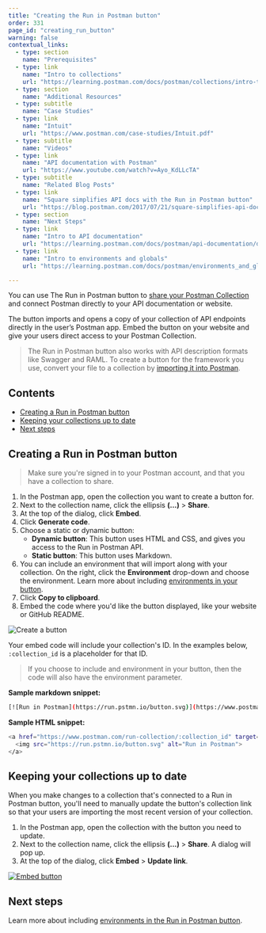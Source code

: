 ```yaml
---
title: "Creating the Run in Postman button"
order: 331
page_id: "creating_run_button"
warning: false
contextual_links:
  - type: section
    name: "Prerequisites"
  - type: link
    name: "Intro to collections"
    url: "https://learning.postman.com/docs/postman/collections/intro-to-collections"
  - type: section
    name: "Additional Resources"
  - type: subtitle
    name: "Case Studies"
  - type: link
    name: "Intuit"
    url: "https://www.postman.com/case-studies/Intuit.pdf"
  - type: subtitle
    name: "Videos"
  - type: link
    name: "API documentation with Postman"
    url: "https://www.youtube.com/watch?v=Ayo_KdLLcTA"
  - type: subtitle
    name: "Related Blog Posts"
  - type: link
    name: "Square simplifies API docs with the Run in Postman button"
    url: "https://blog.postman.com/2017/07/21/square-simplifies-api-docs-with-the-run-in-postman-button/"
  - type: section
    name: "Next Steps"
  - type: link
    name: "Intro to API documentation"
    url: "https://learning.postman.com/docs/postman/api-documentation/documenting-your-api/"
  - type: link
    name: "Intro to environments and globals"
    url: "https://learning.postman.com/docs/postman/environments_and_globals/intro_to_environments_and_globals"

---
```


You can use The Run in Postman button to [share your Postman Collection](/docs/postman/collections/sharing-collections/) and connect Postman directly to your API documentation or website.

The button imports and opens a copy of your collection of API endpoints directly in the user’s Postman app. Embed the button on your website and give your users direct access to your Postman Collection.

> The Run in Postman button also works with API description formats like Swagger and RAML. To create a button for the framework you use, convert your file to a collection by [importing it into Postman](/docs/postman/collections/data-formats/).

## Contents

* [Creating a Run in Postman button](#creating-a-run-in-postman-button)
* [Keeping your collections up to date](#keeping-your-collections-up-to-date)
* [Next steps](#next-steps)

## Creating a Run in Postman button

> Make sure you're signed in to your Postman account, and that you have a collection to share.

1. In the Postman app, open the collection you want to create a button for.
2. Next to the collection name, click the ellipsis **(...)** > **Share**.
3. At the top of the dialog, click **Embed**.
4. Click **Generate code**.
5. Choose a static or dynamic button:
   * **Dynamic button**: This button uses HTML and CSS, and gives you access to the Run in Postman API.
   * **Static button**: This button uses Markdown.
6. You can include an environment that will import along with your collection. On the right, click the **Environment** drop-down and choose the environment. Learn more about including [environments in your button](/docs/postman-for-publishers/run-in-postman/environments-run-button/).
7. Click **Copy to clipboard**.
8. Embed the code where you'd like the button displayed, like your website or GitHub README.

![Create a button](https://assets.postman.com/postman-docs/Creating+RIP+button+gif.gif)

Your embed code will include your collection's ID. In the examples below, `:collection_id` is a placeholder for that ID.

> If you choose to include and environment in your button, then the code will also have the environment parameter.

**Sample markdown snippet:**

```bash
[![Run in Postman](https://run.pstmn.io/button.svg)](https://www.postman.com/run-collection/:collection_id)
```

**Sample HTML snippet:**

```bash
<a href="https://www.postman.com/run-collection/:collection_id" target="_blank">
  <img src="https://run.pstmn.io/button.svg" alt="Run in Postman">
</a>
```

## Keeping your collections up to date

When you make changes to a collection that's connected to a Run in Postman button, you'll need to manually update the button's collection link so that your users are importing the most recent version of your collection.

1. In the Postman app, open the collection with the button you need to update.
2. Next to the collection name, click the ellipsis **(...)** > **Share**. A dialog will pop up.
3. At the top of the dialog, click **Embed** > **Update link**.

[![Embed button](https://assets.postman.com/postman-docs/59020943.png)](https://assets.postman.com/postman-docs/59020943.png)

## Next steps

Learn more about including [environments in the Run in Postman button](https://learning.postman.com/docs/postman-for-publishers/run-in-postman/environments-run-button/).
